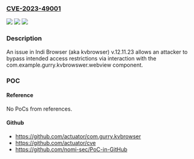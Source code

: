 ### [CVE-2023-49001](https://cve.mitre.org/cgi-bin/cvename.cgi?name=CVE-2023-49001)
![](https://img.shields.io/static/v1?label=Product&message=n%2Fa&color=blue)
![](https://img.shields.io/static/v1?label=Version&message=n%2Fa&color=blue)
![](https://img.shields.io/static/v1?label=Vulnerability&message=n%2Fa&color=brighgreen)

### Description

An issue in Indi Browser (aka kvbrowser) v.12.11.23 allows an attacker to bypass intended access restrictions via interaction with the com.example.gurry.kvbrowswer.webview component.

### POC

#### Reference
No PoCs from references.

#### Github
- https://github.com/actuator/com.gurry.kvbrowser
- https://github.com/actuator/cve
- https://github.com/nomi-sec/PoC-in-GitHub

